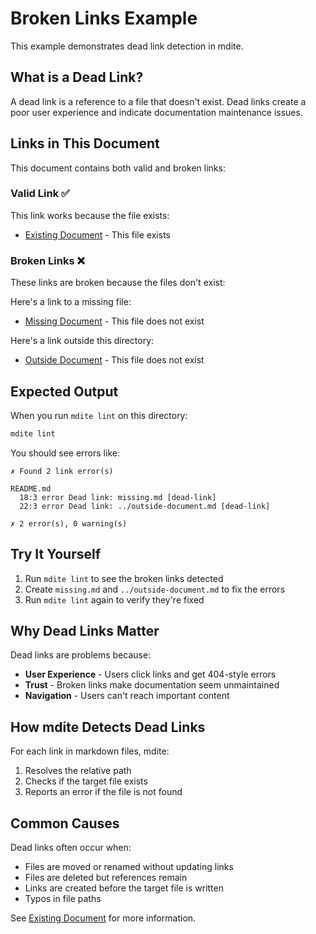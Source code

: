 # Broken Links Example

This example demonstrates dead link detection in mdite.

## What is a Dead Link?

A dead link is a reference to a file that doesn't exist. Dead links create a poor user experience and indicate documentation maintenance issues.

## Links in This Document

This document contains both valid and broken links:

### Valid Link ✅

This link works because the file exists:
- [Existing Document](./existing.md) - This file exists

### Broken Links ❌

These links are broken because the files don't exist:

Here's a link to a missing file:
- [Missing Document](./missing.md) - This file does not exist

Here's a link outside this directory:
- [Outside Document](../outside-document.md) - This file does not exist

## Expected Output

When you run `mdite lint` on this directory:

```bash
mdite lint
```

You should see errors like:

```
✗ Found 2 link error(s)

README.md
  18:3 error Dead link: missing.md [dead-link]
  22:3 error Dead link: ../outside-document.md [dead-link]

✗ 2 error(s), 0 warning(s)
```

## Try It Yourself

1. Run `mdite lint` to see the broken links detected
2. Create `missing.md` and `../outside-document.md` to fix the errors
3. Run `mdite lint` again to verify they're fixed

## Why Dead Links Matter

Dead links are problems because:
- **User Experience** - Users click links and get 404-style errors
- **Trust** - Broken links make documentation seem unmaintained
- **Navigation** - Users can't reach important content

## How mdite Detects Dead Links

For each link in markdown files, mdite:
1. Resolves the relative path
2. Checks if the target file exists
3. Reports an error if the file is not found

## Common Causes

Dead links often occur when:
- Files are moved or renamed without updating links
- Files are deleted but references remain
- Links are created before the target file is written
- Typos in file paths

See [Existing Document](./existing.md) for more information.
